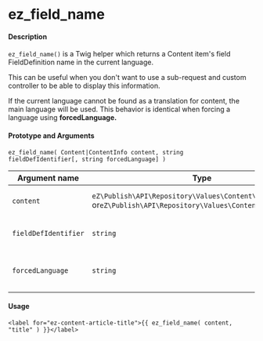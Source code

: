 # ez\_field\_name

#### Description

`ez_field_name()` is a Twig helper which returns a Content item's field FieldDefinition name in the current language.

This can be useful when you don't want to use a sub-request and custom controller to be able to display this information.

If the current language cannot be found as a translation for content, the main language will be used. This behavior is identical when forcing a language using **forcedLanguage.**

#### Prototype and Arguments

`ez_field_name( Content|ContentInfo content, string fieldDefIdentifier[, string forcedLanguage] )`

| Argument name        | Type                                                                                                         | Description                                                                                                  |
|----------------------|--------------------------------------------------------------------------------------------------------------|--------------------------------------------------------------------------------------------------------------|
| `content`            | `eZ\Publish\API\Repository\Values\Content\Content `or`eZ\Publish\API\Repository\Values\Content\ContentInfo ` | Content / ContentInfo object the **fieldDefIdentifier** belongs to.                                          |
| `fieldDefIdentifier` | `string`                                                                                                     | Identifier of the field we want to get the FieldDefinition name from.                                        |
| `forcedLanguage`     | `string`                                                                                                     | Language we want to force (e.g. "`jpn-JP`"), otherwise takes prioritized languages from SiteAccess settings. |

#### Usage

```
<label for="ez-content-article-title">{{ ez_field_name( content, "title" ) }}</label>
```



